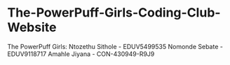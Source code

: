 # The-PowerPuff-Girls-Coding-Club-Website
The PowerPuff Girls: 
Ntozethu Sithole - EDUV5499535
Nomonde Sebate - EDUV9118717
Amahle Jiyana - CON-430949-R9J9

